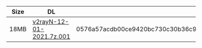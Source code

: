 |    Size   |     DL  | sha512sum |
|  ---  |  ---  |  ---  |
| 18MB | [v2rayN-12-01-2021.7z.001](https://cdn.jsdelivr.net/gh/googleians/v2rayN@main/v2rayN-12-01-2021.7z.001) | 0576a57acdb00ce9420bc730c30b36c9e6673782011c9cc1ea1d2cd5ae615940a037211f9fc19c539d0448a77181d37ffbb3cc2a7f7d700349da573ed262b3ca |
